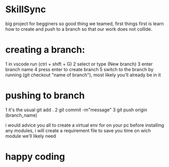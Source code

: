 # SkillSync
big project for begginers so good thing we teamed, 
first things first is learn how to create and push to a branch so that our work does not collide.

# creating a branch:
  1 in vscode run (ctrl + shift + G)
  2 select or type (New branch) 
  3 enter branch name 
  4 press enter to create branch
  5 switch to the branch by running (git checkout "name of branch"),
    most likely you'll already be in it 
#  pushing to branch
  1 it's the usual git add .
  2 git commit -m"message"
  3 git push origin (branch_name)

i would advice you all to create a virtual env for on your pc before installing any modules,
i will create a requirement file to save you time on wich module we'll likely need

# happy coding
